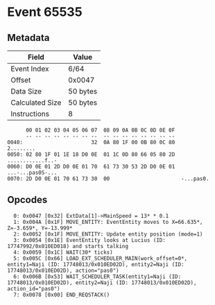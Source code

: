 # Event 65535

## Metadata

| Field           | Value    |
|-----------------|----------|
| Event Index     | 6/64     |
| Offset          | 0x0047   |
| Data Size       | 50 bytes |
| Calculated Size | 50 bytes |
| Instructions    | 8        |

```
      00 01 02 03 04 05 06 07  08 09 0A 0B 0C 0D 0E 0F
      -- -- -- -- -- -- -- --  -- -- -- -- -- -- -- --
0040:                      32  0A 80 1F 00 0B 80 0C 80         2........
0050: 02 80 1F 01 1E 18 D0 0E  01 1C 0D 80 66 05 80 2D  ............f..-
0060: D0 0E 01 2D D0 0E 01 70  61 73 30 53 2D D0 0E 01  ...-...pas0S-...
0070: 2D D0 0E 01 70 61 73 30  00                       -...pas0.       
```

## Opcodes

```
  0: 0x0047 [0x32] ExtData[1]->MainSpeed = 13* * 0.1
  1: 0x004A [0x1F] MOVE_ENTITY: EventEntity moves to X=66.635*, Z=-3.659*, Y=-13.999*
  2: 0x0052 [0x1F] MOVE_ENTITY: Update entity position (mode=1)
  3: 0x0054 [0x1E] EventEntity looks at Lucius (ID: 17747992/0x010ED018) and starts talking
  4: 0x0059 [0x1C] WAIT(30* ticks)
  5: 0x005C [0x66] LOAD_EXT_SCHEDULER_MAIN(work_offset=0*, entity1=Naji (ID: 17748013/0x010ED02D), entity2=Naji (ID: 17748013/0x010ED02D), action="pas0")
  6: 0x006B [0x53] WAIT_SCHEDULER_TASK(entity1=Naji (ID: 17748013/0x010ED02D), entity2=Naji (ID: 17748013/0x010ED02D), action_id="pas0")
  7: 0x0078 [0x00] END_REQSTACK()
```
